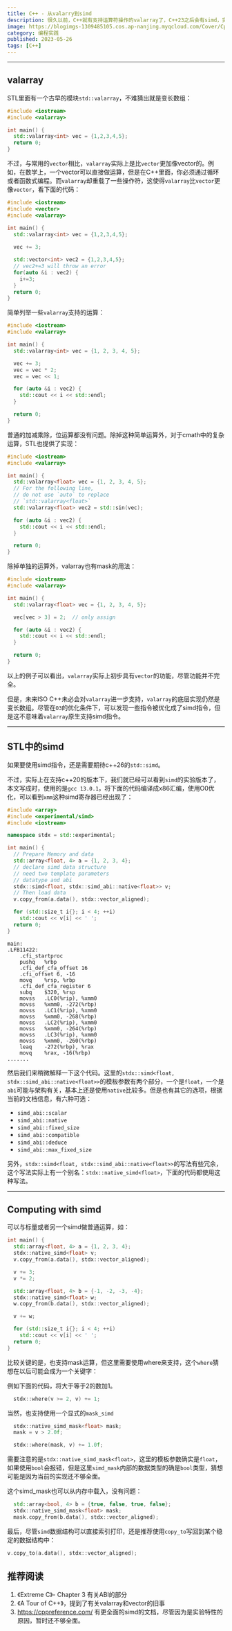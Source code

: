 ```yaml
---
title: C++ - 从valarry到simd
description: 很久以前，C++就有支持运算符操作的valarray了，C++23之后会有simd，实际上运算符的问题相当复杂，值得探讨一下
image: https://blogimgs-1309485105.cos.ap-nanjing.myqcloud.com/Cover/Cpp/7.jpg
category: 编程实践
published: 2023-05-26
tags: [C++]
---
```

-----

## valarray

STL里面有一个古早的模块`std::valarray`，不难猜出就是变长数组：

```cpp
#include <iostream>
#include <valarray>

int main() {
  std::valarray<int> vec = {1,2,3,4,5};
  return 0;
}
```

不过，与常用的`vector`相比，`valarray`实际上是比`vector`更加像vector的。例如，在数学上，一个vector可以直接做运算，但是在C++里面，你必须通过循环或者函数式编程。而`valarray`却重载了一些操作符，这使得`valarray`比`vector`更像`vector`，看下面的代码：

```cpp
#include <iostream>
#include <vector>
#include <valarray>

int main() {
  std::valarray<int> vec = {1,2,3,4,5};
  
  vec += 3;

  std::vector<int> vec2 = {1,2,3,4,5};
  // vec2+=3 will throw an error
  for(auto &i : vec2) {
    i+=3;
  }
  return 0;
}
```

简单列举一些`valarray`支持的运算：

```cpp
#include <iostream>
#include <valarray>

int main() {
  std::valarray<int> vec = {1, 2, 3, 4, 5};

  vec += 3;
  vec = vec * 2;
  vec = vec << 1;

  for (auto &i : vec2) {
    std::cout << i << std::endl;
  }

  return 0;
}
```

普通的加减乘除，位运算都没有问题。除掉这种简单运算外，对于cmath中的复杂运算，STL也提供了实现：

```cpp
#include <iostream>
#include <valarray>

int main() {
  std::valarray<float> vec = {1, 2, 3, 4, 5};
  // For the following line,
  // do not use `auto` to replace
  // `std::valarray<float>` 
  std::valarray<float> vec2 = std::sin(vec);

  for (auto &i : vec2) {
    std::cout << i << std::endl;
  }

  return 0;
}
```

除掉单独的运算外，valarray也有mask的用法：

```c++
#include <iostream>
#include <valarray>

int main() {
  std::valarray<float> vec = {1, 2, 3, 4, 5};

  vec[vec > 3] = 2;  // only assign

  for (auto &i : vec2) {
    std::cout << i << std::endl;
  }

  return 0;
}
```

以上的例子可以看出，`valarray`实际上初步具有`vector`的功能，尽管功能并不完全。

但是，未来ISO C++未必会对`valarray`进一步支持，`valarray`的底层实现仍然是变长数组。尽管在`O3`的优化条件下，可以发现一些指令被优化成了simd指令，但是这不意味着`valarray`原生支持simd指令。

-----

## STL中的simd

如果要使用simd指令，还是需要期待c++26的`std::simd`。

不过，实际上在支持c++20的版本下，我们就已经可以看到`simd`的实验版本了，本文写成时，使用的是`gcc 13.0.1`，将下面的代码编译成x86汇编，使用O0优化，可以看到`xmm`这种simd寄存器已经出现了：

```cpp
#include <array>
#include <experimental/simd>
#include <iostream>

namespace stdx = std::experimental;

int main() {
  // Prepare Memory and data
  std::array<float, 4> a = {1, 2, 3, 4};
  // declare simd data structure
  // need two template parameters
  // datatype and abi
  stdx::simd<float, stdx::simd_abi::native<float>> v;
  // Then load data
  v.copy_from(a.data(), stdx::vector_aligned);

  for (std::size_t i{}; i < 4; ++i)
    std::cout << v[i] << ' ';
  return 0;
}
```

```x86asm
main:
.LFB11422:
	.cfi_startproc
	pushq	%rbp
	.cfi_def_cfa_offset 16
	.cfi_offset 6, -16
	movq	%rsp, %rbp
	.cfi_def_cfa_register 6
	subq	$320, %rsp
	movss	.LC0(%rip), %xmm0
	movss	%xmm0, -272(%rbp)
	movss	.LC1(%rip), %xmm0
	movss	%xmm0, -268(%rbp)
	movss	.LC2(%rip), %xmm0
	movss	%xmm0, -264(%rbp)
	movss	.LC3(%rip), %xmm0
	movss	%xmm0, -260(%rbp)
	leaq	-272(%rbp), %rax
	movq	%rax, -16(%rbp)
.......
```

然后我们来稍微解释一下这个代码。这里的`stdx::simd<float, stdx::simd_abi::native<float>>`的模板参数有两个部分，一个是`float`，一个是`abi`可能与架构有关，基本上还是使用`native`比较多。但是也有其它的选项，根据当前的文档信息，有六种可选：

* `simd_abi::scalar`
* `simd_abi::native`
* `simd_abi::fixed_size`
* `simd_abi::compatible`
* `simd_abi::deduce`
* `simd_abi::max_fixed_size`

另外，`stdx::simd<float, stdx::simd_abi::native<float>>`的写法有些冗余，这个写法实际上有一个别名：`stdx::native_simd<float>`，下面的代码都使用这种写法。

-----

## Computing with simd

可以与标量或者另一个simd做普通运算，如：

```cpp
int main() {
  std::array<float, 4> a = {1, 2, 3, 4};
  stdx::native_simd<float> v;
  v.copy_from(a.data(), stdx::vector_aligned);

  v += 3;
  v *= 2;

  std::array<float, 4> b = {-1, -2, -3, -4};
  stdx::native_simd<float> w;
  w.copy_from(b.data(), stdx::vector_aligned);

  v += w;

  for (std::size_t i{}; i < 4; ++i)
    std::cout << v[i] << ' ';
  return 0;
}
```

比较关键的是，也支持mask运算，但这里需要使用where来支持，这个`where`​猜想在以后可能会成为一个关键字：

例如下面的代码，将大于等于2的数加1。

```cpp
  stdx::where(v >= 2, v) += 1;
```

当然，也支持使用一个显式的`mask_simd`​

```cpp
  stdx::native_simd_mask<float> mask;
  mask = v > 2.0f;

  stdx::where(mask, v) += 1.0f;
```

需要注意的是`stdx::native_simd_mask<float>`​，这里的模板参数确实是`float`​，如果使用`bool`​会报错，但是这里`simd_mask`​内部的数据类型的确是`bool`​类型，猜想可能是因为当前的实现还不够全面。

这个simd_mask也可以从内存中载入，没有问题：

```cpp
  std::array<bool, 4> b = {true, false, true, false};
  stdx::native_simd_mask<float> mask;
  mask.copy_from(b.data(), stdx::vector_aligned);
```

最后，尽管`simd`​数据结构可以直接索引打印，还是推荐使用`copy_to`​写回到某个稳定的数据结构中：

```cpp
v.copy_to(a.data(), stdx::vector_aligned);
```

## 推荐阅读

1. 《Extreme C》- Chapter 3 有关ABI的部分
2. 《A Tour of C++》，提到了有关valarray和vector的旧事
3. https://cppreference.com/ 有更全面的simd的文档，尽管因为是实验特性的原因，暂时还不够全面。
